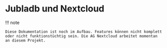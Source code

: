 # Jubladb und Nextcloud

!!! note

    Diese Dokumentation ist noch im Aufbau. Features können nicht komplett oder nicht funktionstüchtig sein. Die AG Nextcloud arbeitet momentan an diesem Projekt.
